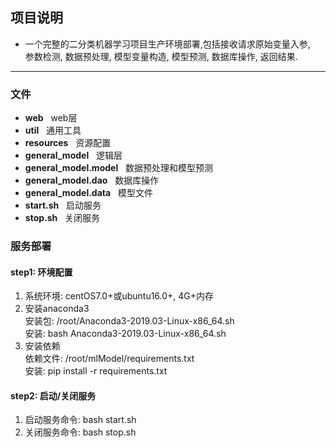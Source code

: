 ## 项目说明
- 一个完整的二分类机器学习项目生产环境部署,包括接收请求原始变量入参,<br> 
    参数检测, 数据预处理, 模型变量构造, 模型预测, 数据库操作, 返回结果.
***
### 文件
- __web__ &nbsp;&nbsp;web层
- __util__ &nbsp;&nbsp;通用工具
- __resources__ &nbsp;&nbsp;资源配置
- __general_model__ &nbsp;&nbsp;逻辑层
- __general_model.model__ &nbsp;&nbsp;数据预处理和模型预测
- __general_model.dao__ &nbsp;&nbsp;数据库操作
- __general_model.data__ &nbsp;&nbsp;模型文件
- __start.sh__ &nbsp;&nbsp;启动服务
- __stop.sh__ &nbsp;&nbsp;关闭服务


### 服务部署
#### step1: 环境配置
1. 系统环境: centOS7.0+或ubuntu16.0+, 4G+内存
2. 安装anaconda3
<br> 安装包: /root/Anaconda3-2019.03-Linux-x86_64.sh
<br> 安装: bash Anaconda3-2019.03-Linux-x86_64.sh 
3. 安装依赖
<br> 依赖文件: /root/mlModel/requirements.txt
<br> 安装: pip install -r requirements.txt
#### step2: 启动/关闭服务
1. 启动服务命令: bash start.sh
2. 关闭服务命令: bash stop.sh
